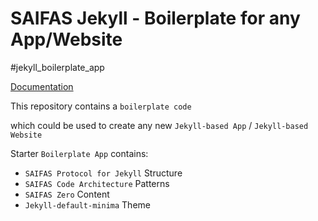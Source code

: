 # SAIFAS Jekyll - Boilerplate for any App/Website

#jekyll_boilerplate_app

[Documentation](https://github.com/saifasJekyll/saifas-ssg-jekyll-app-boilerplate-doc)

This repository contains a `boilerplate code`

which could be used to create any new `Jekyll-based App` / `Jekyll-based Website`

Starter `Boilerplate App` contains: 
- `SAIFAS Protocol for Jekyll` Structure
- `SAIFAS Code Architecture` Patterns
- `SAIFAS Zero` Content
- `Jekyll-default-minima` Theme
